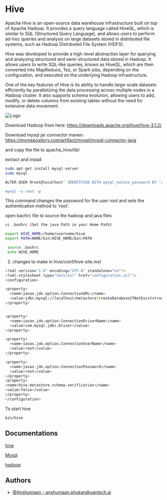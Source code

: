 # Hive

Apache Hive is an open-source data warehouse infrastructure built on top of Apache Hadoop. It provides a query language called HiveQL, which is similar to SQL (Structured Query Language), and allows users to perform ad-hoc queries and analysis on large datasets stored in distributed file systems, such as Hadoop Distributed File System (HDFS).

Hive was developed to provide a high-level abstraction layer for querying and analyzing structured and semi-structured data stored in Hadoop. It allows users to write SQL-like queries, known as HiveQL, which are then converted into MapReduce, Tez, or Spark jobs, depending on the configuration, and executed on the underlying Hadoop infrastructure.

One of the key features of Hive is its ability to handle large-scale datasets efficiently by parallelizing the data processing across multiple nodes in a Hadoop cluster. It also supports schema evolution, allowing users to add, modify, or delete columns from existing tables without the need for extensive data movement.


![Logo](https://www.google.com/url?sa=i&url=https%3A%2F%2Fcommons.wikimedia.org%2Fwiki%2FFile%3AApache_Hive_logo.svg&psig=AOvVaw1wEm8BkIirvVKd4HdlZPav&ust=1685330220394000&source=images&cd=vfe&ved=0CBEQjRxqFwoTCPiDyLqGl_8CFQAAAAAdAAAAABAE)

Download Hadoop from here: https://downloads.apache.org/hive/hive-3.1.2/

Download mysql jar connector maven: https://mvnrepository.com/artifact/mysql/mysql-connector-java

and copy the file to apache_hive/lib/

extract and install
```bash
sudo apt-get install mysql-server
sudo mysql

ALTER USER 9root@localhost' IDENTIFIED WITH mysql_native_password BY 'root';

mysql -u root -p
```
This command changes the password for the user root and sets the authentication method to 'root'.

 open bachrc file to source the hadoop and java files 
```bash
vi .bashrc (Set the java Path in your Home Path)

export HIVE_HOME=/home/username/hive
export PATH=HOME/bin:HIVE_HOME/bin:PATH

 source .bashrc 
 echo HIVE_HOME 
```

2. changes to make in hive/conf/hive-site.mxl
```bash
<?xml version="1.0" encoding="UTF-8" standalone="no"?>
<?xml-stylesheet type="text/xsl" href="configuration.xsl"?>
<configuration>

<property>
  <name>javax.jdo.option.ConnectionURL</name>
  <value>jdbc:mysql://localhost/metastore?createDatabaseIfNotExist=true</value>
</property>


<property>
  <name>javax.jdo.option.ConnectionDriverName</name>
  <value>com.mysql.jdbc.Driver</value>
</property>

<property>
  <name>javax.jdo.option.ConnectionUserName</name>
  <value>root</value>
</property>

<property>
  <name>javax.jdo.option.ConnectionPassword</name>
  <value>root</value>
</property>
<property>
<name>hive.metastore.schema.verification</name>
<value>false</value>
</property>
</configuration>
```



To start hive

```bash
bin/hive

```

## Documentations

[hive](https://cwiki.apache.org/confluence/display/Hive/) 

[Mysql](https://dev.mysql.com/doc/)

[hadoop](https://hadoop.apache.org/docs/stable/)

## Authors

- [@Anshumaan - <anshumaan.phukan@uavtech.ai>](https://github.com/Anshumaan031)
